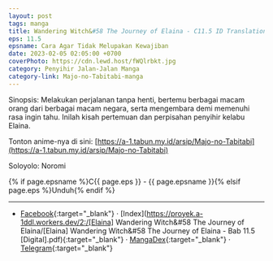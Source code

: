 ```yaml
---
layout: post
tags: manga
title: Wandering Witch&#58 The Journey of Elaina - C11.5 ID Translation
eps: 11.5
epsname: Cara Agar Tidak Melupakan Kewajiban
date: 2023-02-05 02:05:00 +0700
coverPhoto: https://cdn.lewd.host/fWQlrbkt.jpg
category: Penyihir Jalan-Jalan Manga
category-link: Majo-no-Tabitabi-manga
---
```


Sinopsis: Melakukan perjalanan tanpa henti, bertemu berbagai macam orang dari berbagai macam negara, serta mengembara demi memenuhi rasa ingin tahu. Inilah kisah pertemuan dan perpisahan penyihir kelabu Elaina.

Tonton anime-nya di sini: [https://a-1.tabun.my.id/arsip/Majo-no-Tabitabi](https://a-1.tabun.my.id/arsip/Majo-no-Tabitabi)

Soloyolo: Noromi

{% if page.epsname %}C{{ page.eps }} - {{ page.epsname }}{% elsif page.eps %}Unduh{% endif %}

---
- [Facebook](https://www.facebook.com/a1fansub/posts/pfbid08XPaT4BjEFXtYxG9y4RAAe3ek9zL3yfZ5N31HjaC35WBoVsQhFb2TuCX23rxhmGsl){:target="_blank"} &middot; [Index](https://proyek.a-1ddl.workers.dev/2:/[Elaina] Wandering Witch&#58 The Journey of Elaina/[Elaina] Wandering Witch&#58 The Journey of Elaina - Bab 11.5 [Digital].pdf){:target="_blank"} &middot; [MangaDex](https://mangadex.org/chapter/96bc5207-a2d8-4efe-98fb-628392f779ff){:target="_blank"} &middot; [Telegram](https://t.me/a1fansubweeklies/230){:target="_blank"}